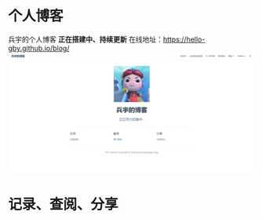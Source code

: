 # 个人博客
兵宇的个人博客
**正在搭建中、持续更新**
在线地址：https://hello-gby.github.io/blog/
![avatar](./docs/一起进步/img/blog.png)

# 记录、查阅、分享
